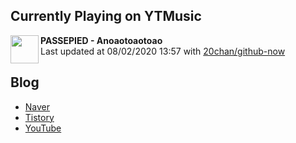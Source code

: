 ## Currently Playing on YTMusic

[<img align="left" height="45" src="https://lh3.googleusercontent.com/wEvMofInVnump5Pu4IaGEK5sJat0uxkNcTiiyaWk5H7hypMkMj3Hkk5BbexMVlcD5OBCgJYuH_gOoMNvKw">](https://music.youtube.com/channel/UCe3gbnhf3tesVdTxVyKEIkw)

**PASSEPIED - Anoaotoaotoao**  
Last updated at 08/02/2020 13:57 with [20chan/github-now](https://github.com/20chan/github-now)

## Blog

- [Naver](http://blog.naver.com/neurowhai)
- [Tistory](http://neurowhai.tistory.com/)
- [YouTube](https://www.youtube.com/channel/UCB_v1xU6laBHOeH6z4L-Mtw)

